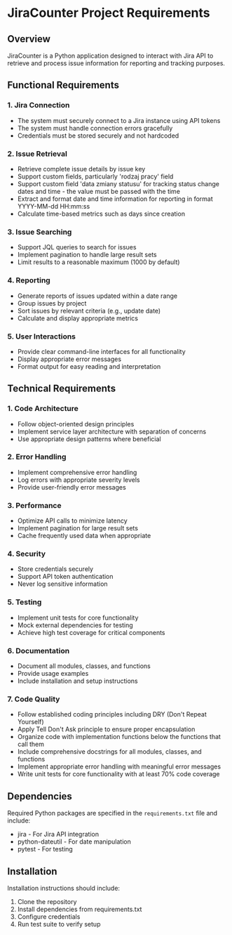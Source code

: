 # JiraCounter Project Requirements

## Overview
JiraCounter is a Python application designed to interact with Jira API to retrieve and process issue information for reporting and tracking purposes.

## Functional Requirements

### 1. Jira Connection
- The system must securely connect to a Jira instance using API tokens
- The system must handle connection errors gracefully
- Credentials must be stored securely and not hardcoded

### 2. Issue Retrieval
- Retrieve complete issue details by issue key
- Support custom fields, particularly 'rodzaj pracy' field
- Support custom field 'data zmiany statusu' for tracking status change dates and time - the value must be passed with the time
- Extract and format date and time information for reporting in format YYYY-MM-dd HH:mm:ss
- Calculate time-based metrics such as days since creation

### 3. Issue Searching
- Support JQL queries to search for issues
- Implement pagination to handle large result sets
- Limit results to a reasonable maximum (1000 by default)

### 4. Reporting
- Generate reports of issues updated within a date range
- Group issues by project
- Sort issues by relevant criteria (e.g., update date)
- Calculate and display appropriate metrics

### 5. User Interactions
- Provide clear command-line interfaces for all functionality
- Display appropriate error messages
- Format output for easy reading and interpretation

## Technical Requirements

### 1. Code Architecture
- Follow object-oriented design principles
- Implement service layer architecture with separation of concerns
- Use appropriate design patterns where beneficial

### 2. Error Handling
- Implement comprehensive error handling
- Log errors with appropriate severity levels
- Provide user-friendly error messages

### 3. Performance
- Optimize API calls to minimize latency
- Implement pagination for large result sets
- Cache frequently used data when appropriate

### 4. Security
- Store credentials securely
- Support API token authentication
- Never log sensitive information

### 5. Testing
- Implement unit tests for core functionality
- Mock external dependencies for testing
- Achieve high test coverage for critical components

### 6. Documentation
- Document all modules, classes, and functions
- Provide usage examples
- Include installation and setup instructions

### 7. Code Quality
- Follow established coding principles including DRY (Don't Repeat Yourself)
- Apply Tell Don't Ask principle to ensure proper encapsulation
- Organize code with implementation functions below the functions that call them
- Include comprehensive docstrings for all modules, classes, and functions
- Implement appropriate error handling with meaningful error messages
- Write unit tests for core functionality with at least 70% code coverage

## Dependencies
Required Python packages are specified in the `requirements.txt` file and include:
- jira - For Jira API integration
- python-dateutil - For date manipulation
- pytest - For testing

## Installation
Installation instructions should include:
1. Clone the repository
2. Install dependencies from requirements.txt
3. Configure credentials
4. Run test suite to verify setup